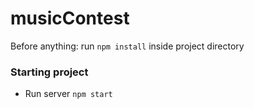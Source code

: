 # musicContest

Before anything: run `npm install` inside project directory


### Starting project

* Run server `npm start`

